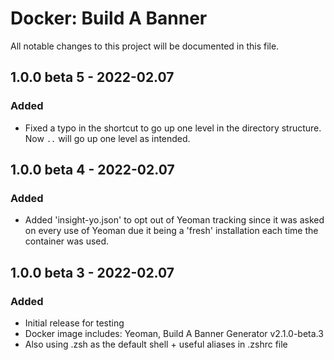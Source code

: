 # Docker: Build A Banner

All notable changes to this project will be documented in this file.

## 1.0.0 beta 5 - 2022-02.07
### Added
* Fixed a typo in the shortcut to go up one level in the directory structure. Now `..` will go up one level as intended.
## 1.0.0 beta 4 - 2022-02.07
### Added
* Added 'insight-yo.json' to opt out of Yeoman tracking since it was asked on every use of Yeoman due it being a 'fresh' installation each time the container was used.
## 1.0.0 beta 3 - 2022-02.07
### Added
* Initial release for testing
* Docker image includes: Yeoman, Build A Banner Generator v2.1.0-beta.3
* Also using .zsh as the default shell + useful aliases in .zshrc file
